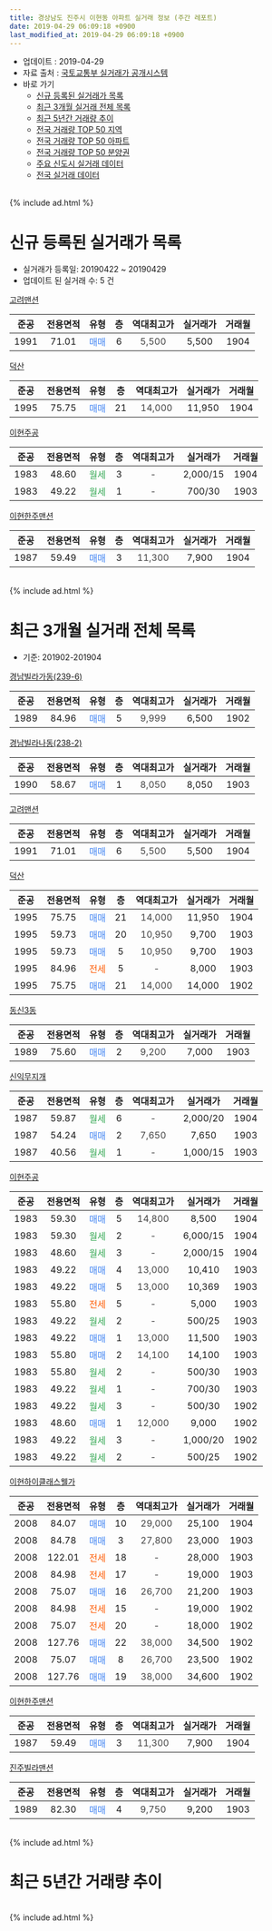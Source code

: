 ```yaml
---
title: 경상남도 진주시 이현동 아파트 실거래 정보 (주간 레포트)
date: 2019-04-29 06:09:18 +0900
last_modified_at: 2019-04-29 06:09:18 +0900
---
```


* 업데이트 : 2019-04-29
* 자료 출처 : [국토교통부 실거래가 공개시스템](http://rt.molit.go.kr)
* 바로 가기
    * [신규 등록된 실거래가 목록](#신규-등록된-실거래가-목록)
    * [최근 3개월 실거래 전체 목록](#최근-3개월-실거래-전체-목록)
    * [최근 5년간 거래량 추이](#최근-5년간-거래량-추이)
    * [전국 거래량 TOP 50 지역](https://inasie.github.io/apt-trade-info/최근-3개월-전국에서-가장-거래가-많이-발생한-지역)
    * [전국 거래량 TOP 50 아파트](https://inasie.github.io/apt-trade-info/최근-3개월-전국에서-가장-거래가-많이-발생한-아파트)
    * [전국 거래량 TOP 50 분양권](https://inasie.github.io/apt-trade-info/최근-3개월-전국에서-가장-거래가-많이-발생한-분양권)
    * [주요 신도시 실거래 데이터](https://inasie.github.io/apt-trade-info/주요-신도시)
    * [전국 실거래 데이터](https://inasie.github.io/apt-trade-info/전국)
<br>
{% include ad.html %}
<br>

# 신규 등록된 실거래가 목록
* 실거래가 등록일: 20190422 ~ 20190429
* 업데이트 된 실거래 수: 5 건


[고려맨션](https://search.naver.com/search.naver?query=%EA%B2%BD%EC%83%81%EB%82%A8%EB%8F%84+%EC%A7%84%EC%A3%BC%EC%8B%9C+%EC%9D%B4%ED%98%84%EB%8F%99+%EA%B3%A0%EB%A0%A4%EB%A7%A8%EC%85%98)

|준공|전용면적|유형|층|역대최고가|실거래가|거래월|
|:---:|:---:|:---:|:---:|:---:|:---:|:---:|
|1991|71.01|<span style="color:#4285f3">매매</span>|6|<span style="color:#444444">5,500</span>|5,500|1904|

[덕산](https://search.naver.com/search.naver?query=%EA%B2%BD%EC%83%81%EB%82%A8%EB%8F%84+%EC%A7%84%EC%A3%BC%EC%8B%9C+%EC%9D%B4%ED%98%84%EB%8F%99+%EB%8D%95%EC%82%B0)

|준공|전용면적|유형|층|역대최고가|실거래가|거래월|
|:---:|:---:|:---:|:---:|:---:|:---:|:---:|
|1995|75.75|<span style="color:#4285f3">매매</span>|21|<span style="color:#444444">14,000</span>|11,950|1904|

[이현주공](https://search.naver.com/search.naver?query=%EA%B2%BD%EC%83%81%EB%82%A8%EB%8F%84+%EC%A7%84%EC%A3%BC%EC%8B%9C+%EC%9D%B4%ED%98%84%EB%8F%99+%EC%9D%B4%ED%98%84%EC%A3%BC%EA%B3%B5)

|준공|전용면적|유형|층|역대최고가|실거래가|거래월|
|:---:|:---:|:---:|:---:|:---:|:---:|:---:|
|1983|48.60|<span style="color:#34a853">월세</span>|3|<span style="color:#444444">-</span>|2,000/15|1904|
|1983|49.22|<span style="color:#34a853">월세</span>|1|<span style="color:#444444">-</span>|700/30|1903|

[이현한주맨션](https://search.naver.com/search.naver?query=%EA%B2%BD%EC%83%81%EB%82%A8%EB%8F%84+%EC%A7%84%EC%A3%BC%EC%8B%9C+%EC%9D%B4%ED%98%84%EB%8F%99+%EC%9D%B4%ED%98%84%ED%95%9C%EC%A3%BC%EB%A7%A8%EC%85%98)

|준공|전용면적|유형|층|역대최고가|실거래가|거래월|
|:---:|:---:|:---:|:---:|:---:|:---:|:---:|
|1987|59.49|<span style="color:#4285f3">매매</span>|3|<span style="color:#444444">11,300</span>|7,900|1904|


<br>
{% include ad.html %}
<br>

# 최근 3개월 실거래 전체 목록
* 기준: 201902-201904


[경남빌라가동(239-6)](https://search.naver.com/search.naver?query=%EA%B2%BD%EC%83%81%EB%82%A8%EB%8F%84+%EC%A7%84%EC%A3%BC%EC%8B%9C+%EC%9D%B4%ED%98%84%EB%8F%99+%EA%B2%BD%EB%82%A8%EB%B9%8C%EB%9D%BC%EA%B0%80%EB%8F%99%28239-6%29)

|준공|전용면적|유형|층|역대최고가|실거래가|거래월|
|:---:|:---:|:---:|:---:|:---:|:---:|:---:|
|1989|84.96|<span style="color:#4285f3">매매</span>|5|<span style="color:#444444">9,999</span>|6,500|1902|

[경남빌라나동(238-2)](https://search.naver.com/search.naver?query=%EA%B2%BD%EC%83%81%EB%82%A8%EB%8F%84+%EC%A7%84%EC%A3%BC%EC%8B%9C+%EC%9D%B4%ED%98%84%EB%8F%99+%EA%B2%BD%EB%82%A8%EB%B9%8C%EB%9D%BC%EB%82%98%EB%8F%99%28238-2%29)

|준공|전용면적|유형|층|역대최고가|실거래가|거래월|
|:---:|:---:|:---:|:---:|:---:|:---:|:---:|
|1990|58.67|<span style="color:#4285f3">매매</span>|1|<span style="color:#444444">8,050</span>|8,050|1903|

[고려맨션](https://search.naver.com/search.naver?query=%EA%B2%BD%EC%83%81%EB%82%A8%EB%8F%84+%EC%A7%84%EC%A3%BC%EC%8B%9C+%EC%9D%B4%ED%98%84%EB%8F%99+%EA%B3%A0%EB%A0%A4%EB%A7%A8%EC%85%98)

|준공|전용면적|유형|층|역대최고가|실거래가|거래월|
|:---:|:---:|:---:|:---:|:---:|:---:|:---:|
|1991|71.01|<span style="color:#4285f3">매매</span>|6|<span style="color:#444444">5,500</span>|5,500|1904|

[덕산](https://search.naver.com/search.naver?query=%EA%B2%BD%EC%83%81%EB%82%A8%EB%8F%84+%EC%A7%84%EC%A3%BC%EC%8B%9C+%EC%9D%B4%ED%98%84%EB%8F%99+%EB%8D%95%EC%82%B0)

|준공|전용면적|유형|층|역대최고가|실거래가|거래월|
|:---:|:---:|:---:|:---:|:---:|:---:|:---:|
|1995|75.75|<span style="color:#4285f3">매매</span>|21|<span style="color:#444444">14,000</span>|11,950|1904|
|1995|59.73|<span style="color:#4285f3">매매</span>|20|<span style="color:#444444">10,950</span>|9,700|1903|
|1995|59.73|<span style="color:#4285f3">매매</span>|5|<span style="color:#444444">10,950</span>|9,700|1903|
|1995|84.96|<span style="color:#ff5a00">전세</span>|5|<span style="color:#444444">-</span>|8,000|1903|
|1995|75.75|<span style="color:#4285f3">매매</span>|21|<span style="color:#444444">14,000</span>|14,000|1902|

[동신3동](https://search.naver.com/search.naver?query=%EA%B2%BD%EC%83%81%EB%82%A8%EB%8F%84+%EC%A7%84%EC%A3%BC%EC%8B%9C+%EC%9D%B4%ED%98%84%EB%8F%99+%EB%8F%99%EC%8B%A03%EB%8F%99)

|준공|전용면적|유형|층|역대최고가|실거래가|거래월|
|:---:|:---:|:---:|:---:|:---:|:---:|:---:|
|1989|75.60|<span style="color:#4285f3">매매</span>|2|<span style="color:#444444">9,200</span>|7,000|1903|

[신익무지개](https://search.naver.com/search.naver?query=%EA%B2%BD%EC%83%81%EB%82%A8%EB%8F%84+%EC%A7%84%EC%A3%BC%EC%8B%9C+%EC%9D%B4%ED%98%84%EB%8F%99+%EC%8B%A0%EC%9D%B5%EB%AC%B4%EC%A7%80%EA%B0%9C)

|준공|전용면적|유형|층|역대최고가|실거래가|거래월|
|:---:|:---:|:---:|:---:|:---:|:---:|:---:|
|1987|59.87|<span style="color:#34a853">월세</span>|6|<span style="color:#444444">-</span>|2,000/20|1904|
|1987|54.24|<span style="color:#4285f3">매매</span>|2|<span style="color:#444444">7,650</span>|7,650|1903|
|1987|40.56|<span style="color:#34a853">월세</span>|1|<span style="color:#444444">-</span>|1,000/15|1903|

[이현주공](https://search.naver.com/search.naver?query=%EA%B2%BD%EC%83%81%EB%82%A8%EB%8F%84+%EC%A7%84%EC%A3%BC%EC%8B%9C+%EC%9D%B4%ED%98%84%EB%8F%99+%EC%9D%B4%ED%98%84%EC%A3%BC%EA%B3%B5)

|준공|전용면적|유형|층|역대최고가|실거래가|거래월|
|:---:|:---:|:---:|:---:|:---:|:---:|:---:|
|1983|59.30|<span style="color:#4285f3">매매</span>|5|<span style="color:#444444">14,800</span>|8,500|1904|
|1983|59.30|<span style="color:#34a853">월세</span>|2|<span style="color:#444444">-</span>|6,000/15|1904|
|1983|48.60|<span style="color:#34a853">월세</span>|3|<span style="color:#444444">-</span>|2,000/15|1904|
|1983|49.22|<span style="color:#4285f3">매매</span>|4|<span style="color:#444444">13,000</span>|10,410|1903|
|1983|49.22|<span style="color:#4285f3">매매</span>|5|<span style="color:#444444">13,000</span>|10,369|1903|
|1983|55.80|<span style="color:#ff5a00">전세</span>|5|<span style="color:#444444">-</span>|5,000|1903|
|1983|49.22|<span style="color:#34a853">월세</span>|2|<span style="color:#444444">-</span>|500/25|1903|
|1983|49.22|<span style="color:#4285f3">매매</span>|1|<span style="color:#444444">13,000</span>|11,500|1903|
|1983|55.80|<span style="color:#4285f3">매매</span>|2|<span style="color:#444444">14,100</span>|14,100|1903|
|1983|55.80|<span style="color:#34a853">월세</span>|2|<span style="color:#444444">-</span>|500/30|1903|
|1983|49.22|<span style="color:#34a853">월세</span>|1|<span style="color:#444444">-</span>|700/30|1903|
|1983|49.22|<span style="color:#34a853">월세</span>|3|<span style="color:#444444">-</span>|500/30|1902|
|1983|48.60|<span style="color:#4285f3">매매</span>|1|<span style="color:#444444">12,000</span>|9,000|1902|
|1983|49.22|<span style="color:#34a853">월세</span>|3|<span style="color:#444444">-</span>|1,000/20|1902|
|1983|49.22|<span style="color:#34a853">월세</span>|2|<span style="color:#444444">-</span>|500/25|1902|

[이현하이클래스웰가](https://search.naver.com/search.naver?query=%EA%B2%BD%EC%83%81%EB%82%A8%EB%8F%84+%EC%A7%84%EC%A3%BC%EC%8B%9C+%EC%9D%B4%ED%98%84%EB%8F%99+%EC%9D%B4%ED%98%84%ED%95%98%EC%9D%B4%ED%81%B4%EB%9E%98%EC%8A%A4%EC%9B%B0%EA%B0%80)

|준공|전용면적|유형|층|역대최고가|실거래가|거래월|
|:---:|:---:|:---:|:---:|:---:|:---:|:---:|
|2008|84.07|<span style="color:#4285f3">매매</span>|10|<span style="color:#444444">29,000</span>|25,100|1904|
|2008|84.78|<span style="color:#4285f3">매매</span>|3|<span style="color:#444444">27,800</span>|23,000|1903|
|2008|122.01|<span style="color:#ff5a00">전세</span>|18|<span style="color:#444444">-</span>|28,000|1903|
|2008|84.98|<span style="color:#ff5a00">전세</span>|17|<span style="color:#444444">-</span>|19,000|1903|
|2008|75.07|<span style="color:#4285f3">매매</span>|16|<span style="color:#444444">26,700</span>|21,200|1903|
|2008|84.98|<span style="color:#ff5a00">전세</span>|15|<span style="color:#444444">-</span>|19,000|1902|
|2008|75.07|<span style="color:#ff5a00">전세</span>|20|<span style="color:#444444">-</span>|18,000|1902|
|2008|127.76|<span style="color:#4285f3">매매</span>|22|<span style="color:#444444">38,000</span>|34,500|1902|
|2008|75.07|<span style="color:#4285f3">매매</span>|8|<span style="color:#444444">26,700</span>|23,500|1902|
|2008|127.76|<span style="color:#4285f3">매매</span>|19|<span style="color:#444444">38,000</span>|34,600|1902|

[이현한주맨션](https://search.naver.com/search.naver?query=%EA%B2%BD%EC%83%81%EB%82%A8%EB%8F%84+%EC%A7%84%EC%A3%BC%EC%8B%9C+%EC%9D%B4%ED%98%84%EB%8F%99+%EC%9D%B4%ED%98%84%ED%95%9C%EC%A3%BC%EB%A7%A8%EC%85%98)

|준공|전용면적|유형|층|역대최고가|실거래가|거래월|
|:---:|:---:|:---:|:---:|:---:|:---:|:---:|
|1987|59.49|<span style="color:#4285f3">매매</span>|3|<span style="color:#444444">11,300</span>|7,900|1904|

[진주빌라맨션](https://search.naver.com/search.naver?query=%EA%B2%BD%EC%83%81%EB%82%A8%EB%8F%84+%EC%A7%84%EC%A3%BC%EC%8B%9C+%EC%9D%B4%ED%98%84%EB%8F%99+%EC%A7%84%EC%A3%BC%EB%B9%8C%EB%9D%BC%EB%A7%A8%EC%85%98)

|준공|전용면적|유형|층|역대최고가|실거래가|거래월|
|:---:|:---:|:---:|:---:|:---:|:---:|:---:|
|1989|82.30|<span style="color:#4285f3">매매</span>|4|<span style="color:#444444">9,750</span>|9,200|1903|


<br>
{% include ad.html %}
<br>

# 최근 5년간 거래량 추이


<div style="width:100%;">
    <canvas id="deal_progress" height="200"></canvas>
</div>

<script>
new Chart(document.getElementById("deal_progress"), {
    type: 'line',
    data: {
        labels: ['201404','201405','201406','201407','201408','201409','201410','201411','201412','201501','201502','201503','201504','201505','201506','201507','201508','201509','201510','201511','201512','201601','201602','201603','201604','201605','201606','201607','201608','201609','201610','201611','201612','201701','201702','201703','201704','201705','201706','201707','201708','201709','201710','201711','201712','201801','201802','201803','201804','201805','201806','201807','201808','201809','201810','201811','201812','201901','201902','201903','201904'],
        datasets: [{
            label: '매매',
            pointRadius: 1,
            data: [15, 16, 3, 12, 17, 14, 17, 18, 16, 34, 12, 27, 21, 25, 23, 16, 20, 19, 37, 31, 16, 18, 26, 18, 24, 24, 26, 33, 20, 24, 34, 21, 21, 22, 20, 27, 24, 14, 19, 18, 21, 11, 16, 20, 7, 16, 9, 17, 17, 12, 12, 7, 7, 7, 10, 14, 11, 8, 6, 12, 5],
            borderColor: "rgba(255, 201, 14, 1)",
            backgroundColor: "rgba(255, 201, 14, 0.5)",
            fill: false,
            lineTension: 0
        },{
            label: '전월세',
            pointRadius: 1,
            data: [7, 14, 5, 5, 5, 7, 8, 8, 11, 7, 10, 8, 12, 11, 5, 7, 7, 6, 9, 7, 5, 9, 3, 8, 4, 11, 5, 7, 4, 7, 8, 5, 4, 5, 10, 8, 5, 5, 3, 6, 7, 7, 3, 6, 4, 8, 6, 6, 8, 4, 7, 4, 3, 9, 6, 11, 3, 9, 5, 8, 3],
            borderColor: "rgba(0, 141, 185, 1)",
            backgroundColor: "rgba(0, 141, 185, 0.5)",
            fill: false,
            lineTension: 0
        }
        ]
    },
    options: {
        responsive: true,
        title: {
            display: false
        },
        tooltips: {
            mode: 'index',
            intersect: false
        },
        hover: {
            mode: 'nearest',
            intersect: true
        },
        scales: {
            xAxes: [{
                display: true,
                scaleLabel: {
                    display: true,
                    labelString: '년/월'
                }
            }],
            yAxes: [{
                display: true,
                ticks: {
                    suggestedMin: 0,
                },
                scaleLabel: {
                    display: true,
                    labelString: '실거래 수'
                }
            }]
        }
    }
});

</script>


<br>
{% include ad.html %}
<br>

